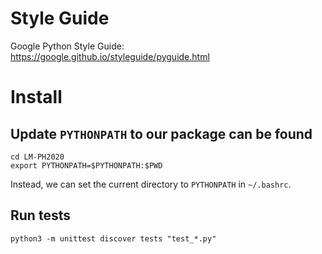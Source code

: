 # Style Guide
Google Python Style Guide: https://google.github.io/styleguide/pyguide.html

# Install

## Update `PYTHONPATH` to our package can be found

```shell
cd LM-PH2020
export PYTHONPATH=$PYTHONPATH:$PWD
```

Instead, we can set the current directory to `PYTHONPATH` in `~/.bashrc`.

## Run tests

```shell
python3 -m unittest discover tests "test_*.py"
```
